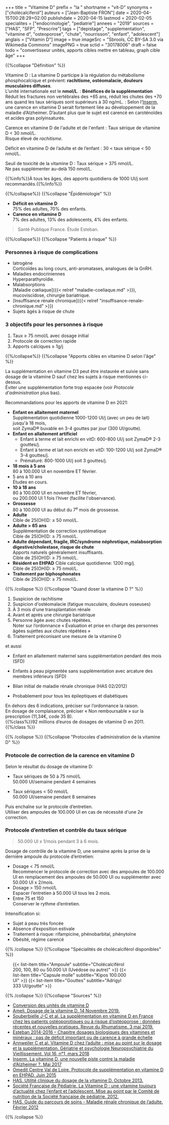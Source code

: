 +++
title = "Vitamine D"
prefix = "la "
shortname = "vit-D"
synonyms = ["cholécalciferol"]
auteurs = ["Jean-Baptiste FRON"]
date = 2020-04-15T00:28:29+02:00
publishdate = 2020-04-15
lastmod = 2020-02-05
specialites = ["endocrinologie", "pediatrie"]
annees = "2019"
sources = ["HAS", "SFP", "Prescrire"]
tags = ["depistage", "supplementation", "vitamine d", "osteoporose", "chute", "nourrisson", "enfant", "adolescent"]
anglais = ["Vitamin D"]
image = true
imageSrc = "Sbrools, CC BY-SA 3.0 via Wikimedia Commons"
imagePNG = true
sctid = "30178006"
draft = false
todo = "convertisseur unités, apports cibles mettre en tableau, graph cible âge"
+++

{{%collapse "Définition" %}}

Vitamine D
: La vitamine D participe à la régulation du métabolisme phosphocalcique et prévient: **rachitisme, ostéomalacie, douleurs musculaires diffuses**.  
L'unité internationale est le **nmol/L**.
: **Bénéfices de la supplémentation**  
Réduit les fractures non vertébrales des +65 ans, réduit les chutes des +70 ans quand les taux sériques sont supérieurs à 30 ng/mL.
: Selon l’[Inserm](https://presse.inserm.fr/la-vitamine-d-une-nouvelle-piste-contre-la-maladie-dalzheimer/28364/), une carence en vitamine D serait fortement liée au développement de la maladie d’Alzheimer. D’autant plus que le sujet est carencé en caroténoïdes et acides gras polyinsaturés.

Carence en vitamine D de l'adulte et de l'enfant
: Taux sérique de vitamine D < 30 nmol/L.  
Risque élevé de *rachitisme*.

Déficit en vitamine D de l’adulte et de l’enfant
: 30 < taux sérique < 50 nmol/L.

Seuil de toxicité de la vitamine D
: Taux sérique > 375 nmol/L.  
Ne pas supplémenter au-delà 150 nmol/L.

{{%info%}}À tous les âges, des apports quotidiens de 1000 UI/j sont recommandés.{{%/info%}}

{{%/collapse%}}
{{%collapse "Épidémiologie" %}}

- **Déficit en vitamine D**  
75% des adultes, 70% des enfants.
- **Carence en vitamine D**  
7% des adultes, 13% des adolescents, 4% des enfants.

> Santé Publique France. Étude Esteban.

{{%/collapse%}}
{{%collapse "Patients à risque" %}}

### Personnes à risque de complications

- Iatrogène  
Corticoïdes au long cours, anti-aromatases, analogues de la GnRH.
- Maladies endocriniennes  
Hyperparathyroïdie.
- Malabsorptions  
[Maladie cœliaque]({{< relref "maladie-coeliaque.md" >}}), mucoviscidose, chirurgie bariatrique.
- [Insuffisance rénale chronique]({{< relref "insuffisance-renale-chronique.md" >}})
- Sujets âgés à risque de chute

### 3 objectifs pour les personnes à risque

1. Taux ≥ 75 nmol/L avec dosage initial
1. Protocole de correction rapide
1. Apports calciques ≥ 1g/j

{{%/collapse%}}
{{%collapse "Apports cibles en vitamine D selon l'âge" %}}

La supplémentation en vitamine D3 peut être instaurée et suivie sans dosage de la vitamine D sauf chez les sujets à risque mentionnés ci-dessus.  
Éviter une supplémentation forte trop espacée (voir *Protocole d'administration* plus bas).

Recommandations pour les apports de vitamine D en 2021:

- **Enfant en allaitement maternel**  
Supplémentation quotidienne 1000-1200 UI/j (avec un peu de lait) jusqu'à 18 mois,  
soit ZymaD® buvable en 3-4 gouttes par jour (300 UI/goutte).
- **Enfant en allaitement artificiel**
  - Enfant à terme et lait enrichi en vitD: 600-800 UI/j soit ZymaD® 2-3 gouttes/j.
  - Enfant à terme et lait non enrichi en vitD: 100-1200 UI/j soit ZymaD® 3-4 gouttes/j.
  - Prématuré: 800-1000 UI/j soit 3 gouttes/j.
- **18 mois à 5 ans**  
80 à 100.000 UI en novembre ET février.  
- 5 ans à 10 ans  
Études en cours.  
- **10 à 18 ans**  
80 à 100.000 UI en novembre ET février,  
ou 200.000 UI 1 fois l'hiver (facilite l'observance).  
- **Grossesse**  
80 à 100.000 UI au début du 7<sup>e</sup> mois de grossesse.  
- **Adulte**  
Cible de 25(OH)D: ≥ 50 nmol/L.  
- **Adulte > 65 ans**  
Supplémentation de correction systématique  
Cible de 25(OH)D: ≥ 75 nmol/L.  
- **Adulte dépendant, fragile, IRC/syndrome néphrotique, malabsorption digestive/cholestase, risque de chute**  
Apports naturels généralement insuffisants.  
Cible de 25(OH)D: ≥ 75 nmol/L.  
- **Résident en EHPAD**
Cible calcique quotidienne: 1200 mg/j.  
Cible de 25(OH)D: ≥ 75 nmol/L.  
- **Traitement par biphosphonates**  
Cible de 25(OH)D: ≥ 75 nmol/L.

{{% /collapse %}}
{{%collapse "Quand doser la vitamine D ?" %}}

1. Suspicion de rachitisme
1. Suspicion d'ostéomalacie (fatigue musculaire, douleurs osseuses)
1. À 3 mois d'une transplantation rénale
1. Avant et après une chirurgie bariatrique
1. Personne âgée avec chutes répétées.  
Noter sur l’ordonnance « Évaluation et prise en charge des personnes âgées sujettes aux chutes répétées »
1. Traitement préconisant une mesure de la vitamine D

et aussi

- Enfant en allaitement maternel sans supplémentation pendant des mois (SFD)
- Enfants à peau pigmentée sans supplémentation avec arcature des membres inférieurs (SFD)
- Bilan initial de maladie rénale chronique (HAS 02/2012)

- Probablement pour tous les épileptiques et diabétiques

En dehors des 6 indications, préciser sur l’ordonnance la raison.  
En dosage de complaisance, préciser « Non remboursable » sur la prescription (11,34€, code 35 B).  
{{%class%}}92 millions d’euros de dosages de vitamine D en 2011.{{%/class %}}

{{% /collapse %}}
{{%collapse "Protocoles d'administration de la vitamine D" %}}

### Protocole de correction de la carence en vitamine D

Selon le résultat du dosage de vitamine D:

- Taux sériques de 50 à 75 nmol/L  
50.000 UI/semaine pendant 4 semaines

- Taux sériques < 50 nmol/L  
50.000 UI/semaine pendant 8 semaines

Puis enchaîne sur le protocole d’entretien.  
Utiliser des ampoules de 100.000 UI en cas de nécessité d'une 2e correction.

### Protocole d’entretien et contrôle du taux sérique

> 50.000 UI x 1/mois pendant 3 à 6 mois.

Dosage de contrôle de la vitamine D, une semaine après la prise de la dernière ampoule du protocole d’entretien:

- Dosage < 75 nmol/L  
Recommencer le protocole de correction avec des ampoules de 100.000 UI en remplacement des ampoules de 50.000 UI
ou supplémenter avec 50.000 UI x 2/mois.
- Dosage > 150 nmol/L  
Espacer l’entretien à 50.000 UI tous les 2 mois.
- Entre 75 et 150  
Conserver le rythme d’entretien.

Intensification si:

- Sujet à peau très foncée
- Absence d’exposition estivale
- Traitement à risque: rifampicine, phénobarbital, phénytoïne
- Obésité, régime carencé

{{% /collapse %}}
{{%collapse "Spécialités de cholécalciférol disponibles" %}}

<ul class="list-group" style="max-width: 360px">
  {{< list-item title="Ampoule" subtitle="Cholécalciférol 200, 100, 80 ou 50.000 UI (Uvédose ou autre)" >}}
  {{< list-item title="Capsule molle" subtitle="Kipos 100.000 UI" >}}
  {{< list-item title="Gouttes" subtitle="Adrigyl 333 UI/goutte" >}}
</ul>

{{% /collapse %}}
{{%collapse "Sources" %}}

- [Conversion des unités de vitamine D](http://unitslab.com/fr/node/84)
- [Ameli. Dosage de la vitamine D. 14 Novembre 2019.](https://www.ameli.fr/paris/laboratoire-danalyses-medicales/exercice-liberal/memos/dosage-vitamine)
- [Souberbielle J-C et al. La supplémentation en vitamine D en France chez les patients ostéoporotiques ou à risque d’ostéoporose : données récentes et nouvelles pratiques. Revue du Rhumatisme. 3 mai 2019.](http://www.sciencedirect.com/science/article/pii/S1169833019300821)
- [Esteban 2014-2016 – Chapitre dosages biologiques des vitamines et minéraux : pas de déficit important ou de carence à grande échelle](https://www.santepubliquefrance.fr/les-actualites/2019/esteban-2014-2016-chapitre-dosages-biologiques-des-vitamines-et-mineraux-pas-de-deficit-important-ou-de-carence-a-grande-echelle)
- [Annweiler C et al. Vitamine D chez l’adulte : mise au point sur le dosage et la supplémentation. Gériatrie et psychologie Neuropsychiatrie du Vieillissement. Vol 16, n°1, mars 2018](https://www.jle.com/fr/revues/gpn/e-docs/vitamine_d_chez_ladulte_mise_au_point_sur_le_dosage_et_la_supplementation_311580/article.phtml)
- [Inserm. La vitamine D, une nouvelle piste contre la maladie d’Alzheimer ?. Mai 2017](https://presse.inserm.fr/la-vitamine-d-une-nouvelle-piste-contre-la-maladie-dalzheimer/28364/)
- [Omedit Centre Val de Loire. Protocole de supplémentation en vitamine D en EHPAD. Juin 2015](http://www.omedit-centre.fr/portail/gallery_files/site/136/2953/5062/5238.pdf)
- [HAS. Utilité clinique du dosage de la vitamine D. Octobre 2013.](https://www.has-sante.fr/upload/docs/application/pdf/2013-02/utilite_clinique_du_dosage_de_la_vitamine_d_-_note_de_cadrage.pdf)
- [Société Française de Pédiatrie. La Vitamine D : une vitamine toujours d’actualité chez l’enfant et l’adolescent. Mise au point par le Comité de nutrition de la Société française de pédiatrie. 2012.](https://afpa.org/content/uploads/2017/07/Reco_VIT_D_VersionFR_VF.pdf)
- [HAS. Guide du parcours de soins - Maladie rénale chronique de l’adulte. Février 2012](https://www.has-sante.fr/upload/docs/application/pdf/2012-04/guide_parcours_de_soins_mrc_web.pdf)

{{% /collapse %}}
